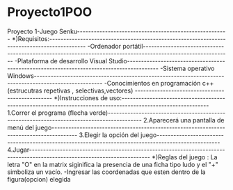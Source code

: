 # Proyecto1POO
Proyecto 1-Juego Senku------------------------------------------------------
*)Requisitos:-------------------------------------------------------------------------------------------
  -Ordenador portátil-------------------------------------------------------------------------------------------------------------
  -Plataforma de desarrollo Visual Studio-----------------------------------------------------------------------------------------
  -Sistema operativo Windows------------------------------------------------------------------------------------------------------
  -Conocimientos en programación c++(estrucutras repetivas , selectivas,vectores) ------------------------------------------------
*)Instrucciones de uso:-------------------------------------------------------------------------------------------------------------
  1.Correr el programa (flecha verde)------------------------------------------------------------------------------------------
  2.Aparecerá una pantalla de menú del juego---------------------------------------------------------------------------------------
  3.Elegir la opción del juego----------------------------------------------------------------------------------------------------
  4.Jugar-------------------------------------------------------------------------------------------------------------------------
*)Reglas del juego :
  La letra "O" en la matrix siginifica la presencia de una ficha tipo ludo y el "+" simboliza un vacío.
  -Ingresar las coordenadas que esten dentro de la figura(opcion) elegida
